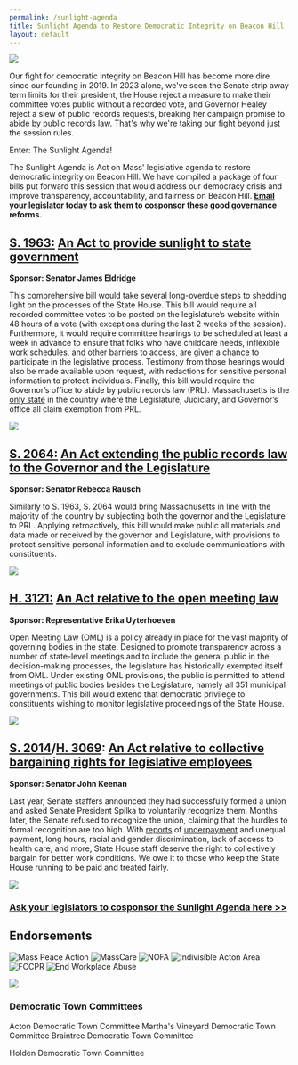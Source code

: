 ```yaml
---
permalink: /sunlight-agenda
title: Sunlight Agenda to Restore Democratic Integrity on Beacon Hill
layout: default
---
```

![](/img/sunlight-agenda-ab-header.png)

Our fight for democratic integrity on Beacon Hill has become more dire since our founding in 2019. In 2023 alone, we've seen the Senate strip away term limits for their president, the House reject a measure to make their committee votes public without a recorded vote, and Governor Healey reject a slew of public records requests, breaking her campaign promise to abide by public records law. That's why we're taking our fight beyond just the session rules. 

Enter: The Sunlight Agenda!

The Sunlight Agenda is Act on Mass' legislative agenda to restore democratic integrity on Beacon Hill. We have compiled a package of four bills put forward this session that would address our democracy crisis and improve transparency, accountability, and fairness on Beacon Hill. **[Email your legislator today](https://secure.everyaction.com/F_UoOFh69EeHYBOQfO4uew2) to ask them to cosponsor these good governance reforms.**

## [S. 1963:](https://malegislature.gov/Bills/193/S1963/) [An Act to provide sunlight to state government](https://actonmass.org/bills/sunlight-act/)

**Sponsor: Senator James Eldridge**

This comprehensive bill would take several long-overdue steps to shedding light on the processes of the State House. This bill would require all recorded committee votes to be posted on the legislature’s website within 48 hours of a vote (with exceptions during the last 2 weeks of the session). Furthermore, it would require committee hearings to be scheduled at least a week in advance to ensure that folks who have childcare needs, inflexible work schedules, and other barriers to access, are given a chance to participate in the legislative process. Testimony from those hearings would also be made available upon request, with redactions for sensitive personal information to protect individuals. Finally, this bill would require the Governor’s office to abide by public records law (PRL). Massachusetts is the [only state](https://www.wgbh.org/news/commentary/2020/07/16/let-the-sun-shine-in-its-time-to-end-the-legislative-exemption-to-the-states-public-records-law) in the country where the Legislature, Judiciary, and Governor’s office all claim exemption from PRL. 

![](/img/el-draft-s.1963_-an-act-to-provide-sunlight-to-state-government.png)

## [S. 2064:](https://malegislature.gov/Bills/193/S2064) [An Act extending the public records law to the Governor and the Legislature](https://actonmass.org/bills/public-records-law/)

**Sponsor: Senator Rebecca Rausch**

Similarly to S. 1963, S. 2064 would bring Massachusetts in line with the majority of the country by subjecting both the governor and the Legislature to PRL. Applying retroactively, this bill would make public all materials and data made or received by the governor and Legislature, with provisions to protect sensitive personal information and to exclude communications with constituents. 

![](/img/s.2064_-an-act-extending-public-records-law-to-the-governor-and-the-legislature.png)

## [H. 3121:](https://malegislature.gov/Bills/193/H3121) [An Act relative to the open meeting law](https://actonmass.org/bills/open-meeting-law/)

**Sponsor: Representative Erika Uyterhoeven**

Open Meeting Law (OML) is a policy already in place for the vast majority of governing bodies in the state. Designed to promote transparency across a number of state-level meetings and to include the general public in the decision-making processes, the legislature has historically exempted itself from OML. Under existing OML provisions, the public is permitted to attend meetings of public bodies besides the Legislature, namely all 351 municipal governments. This bill would extend that democratic privilege to constituents wishing to monitor legislative proceedings of the State House. 

![](/img/s.3212_-an-act-relative-to-open-meeting-law.png)

## [S. 2014](https://malegislature.gov/Bills/193/S2014)/[H. 3069](https://malegislature.gov/Bills/193/H3069): [An Act relative to collective bargaining rights for legislative employees](https://actonmass.org/bills/state-house-union/)

**Sponsor: Senator John Keenan**

Last year, Senate staffers announced they had successfully formed a union and asked Senate President Spilka to voluntarily recognize them. Months later, the Senate refused to recognize the union, claiming that the hurdles to formal recognition are too high. With [reports](https://www.bostonglobe.com/2022/03/03/metro/state-senate-hires-pay-consultant-wake-report-that-says-staff-pay-breaks-with-best-practice/?et_rid=1767637600&s_campaign=todaysheadlines:newsletter) of [underpayment](https://www.wbur.org/news/2021/05/25/massachusetts-legislative-staff-pay-survey) and unequal payment, long hours, racial and gender discrimination, lack of access to health care, and more, State House staff deserve the right to collectively bargain for better work conditions. We owe it to those who keep the State House running to be paid and treated fairly.

![](/img/s.2014_h.3069_-an-act-relative-to-collective-bargaining-rights-for-legislative-employees.png)

### **[Ask your legislators to cosponsor the Sunlight Agenda here >>](https://secure.everyaction.com/F_UoOFh69EeHYBOQfO4uew2)**

<Section color="light-blue" width="1000">

## Endorsements

<div className="logo-list">

  <img src="/img/campaign-endorsements/mass-peace-action.png" alt="Mass Peace Action" />
  <img src="/img/campaign-endorsements/MassCare.png" alt="MassCare" />
  <img src="/img/campaign-endorsements/NOFA.png" alt="NOFA" />
  <img src="/img/campaign-endorsements/Indivisible-Acton-Area.png" alt="Indivisible Acton Area" />
  <img src="/img/campaign-endorsements/FCCPR.jpg" alt="FCCPR" />
  <img src="/img/campaign-endorsements/end-workplace-abuse.png" alt="End Workplace Abuse" /> 

![](/img/ci_logo.vert.png)

</div>

### Democratic Town Committees

<div className="logo-list">

  <CenteredBlock>Acton Democratic Town Committee</CenteredBlock>
  <CenteredBlock>Martha's Vineyard Democratic Town Committee</CenteredBlock>
  <CenteredBlock>Braintree Democratic Town Committee</CenteredBlock>

  <CenteredBlock>Holden Democratic Town Committee</CenteredBlock>

</div>

</Section>

<!-- <Section color="light" width="1000"> -->